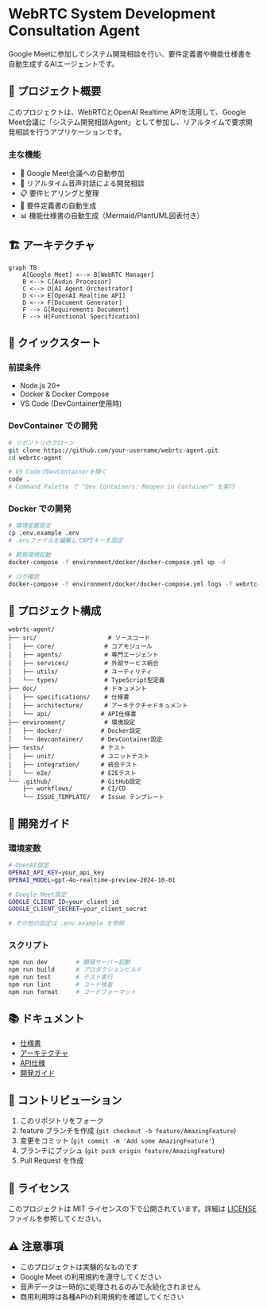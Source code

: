 # WebRTC System Development Consultation Agent

Google Meetに参加してシステム開発相談を行い、要件定義書や機能仕様書を自動生成するAIエージェントです。

## 🎯 プロジェクト概要

このプロジェクトは、WebRTCとOpenAI Realtime APIを活用して、Google Meet会議に「システム開発相談Agent」として参加し、リアルタイムで要求開発相談を行うアプリケーションです。

### 主な機能
- 🤖 Google Meet会議への自動参加
- 💬 リアルタイム音声対話による開発相談
- 📋 要件ヒアリングと整理
- 📄 要件定義書の自動生成
- 📊 機能仕様書の自動生成（Mermaid/PlantUML図表付き）

## 🏗️ アーキテクチャ

```mermaid
graph TB
    A[Google Meet] <--> B[WebRTC Manager]
    B <--> C[Audio Processor]
    C <--> D[AI Agent Orchestrator]
    D <--> E[OpenAI Realtime API]
    D <--> F[Document Generator]
    F --> G[Requirements Document]
    F --> H[Functional Specification]
```

## 🚀 クイックスタート

### 前提条件
- Node.js 20+
- Docker & Docker Compose
- VS Code (DevContainer使用時)

### DevContainer での開発
```bash
# リポジトリのクローン
git clone https://github.com/your-username/webrtc-agent.git
cd webrtc-agent

# VS CodeでDevContainerを開く
code .
# Command Palette で "Dev Containers: Reopen in Container" を実行
```

### Docker での開発
```bash
# 環境変数設定
cp .env.example .env
# .envファイルを編集してAPIキーを設定

# 開発環境起動
docker-compose -f environment/docker/docker-compose.yml up -d

# ログ確認
docker-compose -f environment/docker/docker-compose.yml logs -f webrtc-agent
```

## 📁 プロジェクト構成

```
webrtc-agent/
├── src/                    # ソースコード
│   ├── core/              # コアモジュール
│   ├── agents/            # 専門エージェント
│   ├── services/          # 外部サービス統合
│   ├── utils/             # ユーティリティ
│   └── types/             # TypeScript型定義
├── doc/                   # ドキュメント
│   ├── specifications/    # 仕様書
│   ├── architecture/      # アーキテクチャドキュメント
│   └── api/              # API仕様書
├── environment/           # 環境設定
│   ├── docker/           # Docker設定
│   └── devcontainer/     # DevContainer設定
├── tests/                # テスト
│   ├── unit/             # ユニットテスト
│   ├── integration/      # 統合テスト
│   └── e2e/              # E2Eテスト
└── .github/              # GitHub設定
    ├── workflows/        # CI/CD
    └── ISSUE_TEMPLATE/   # Issue テンプレート
```

## 🔧 開発ガイド

### 環境変数
```bash
# OpenAI設定
OPENAI_API_KEY=your_api_key
OPENAI_MODEL=gpt-4o-realtime-preview-2024-10-01

# Google Meet設定
GOOGLE_CLIENT_ID=your_client_id
GOOGLE_CLIENT_SECRET=your_client_secret

# その他の設定は .env.example を参照
```

### スクリプト
```bash
npm run dev        # 開発サーバー起動
npm run build      # プロダクションビルド
npm run test       # テスト実行
npm run lint       # コード検査
npm run format     # コードフォーマット
```

## 📚 ドキュメント

- [仕様書](doc/specifications/SPECIFICATIONS.md)
- [アーキテクチャ](doc/architecture/)
- [API仕様](doc/api/)
- [開発ガイド](doc/development-guide.md)

## 🤝 コントリビューション

1. このリポジトリをフォーク
2. feature ブランチを作成 (`git checkout -b feature/AmazingFeature`)
3. 変更をコミット (`git commit -m 'Add some AmazingFeature'`)
4. ブランチにプッシュ (`git push origin feature/AmazingFeature`)
5. Pull Request を作成

## 📄 ライセンス

このプロジェクトは MIT ライセンスの下で公開されています。詳細は [LICENSE](LICENSE) ファイルを参照してください。

## ⚠️ 注意事項

- このプロジェクトは実験的なものです
- Google Meet の利用規約を遵守してください
- 音声データは一時的に処理されるのみで永続化されません
- 商用利用時は各種APIの利用規約を確認してください
